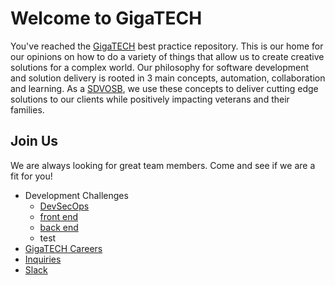 # Welcome to GigaTECH

You've reached the [GigaTECH](https://gigatech.net) best practice repository. This is our home for our opinions on how to do a variety of things that allow us to create creative solutions for a complex world. Our philosophy for software development and solution delivery is rooted in 3 main concepts, automation, collaboration and learning. As a [SDVOSB](https://www.sba.gov/federal-contracting/contracting-assistance-programs/service-disabled-veteran-owned-small-businesses-program), we use these concepts to deliver cutting edge solutions to our clients while positively impacting veterans and their families.

## Join Us

We are always looking for great team members. Come and see if we are a fit for you!

- Development Challenges
  - [DevSecOps](devsecops.md)
  - [front end](frontend.md)
  - [back end](backend.md)
  - test
- [GigaTECH Careers](https://gigatech.net/job-openings/)
- [Inquiries](https://gigatech.net/about/join-us/)
- [Slack](https://gigatech-net.slack.com/app_redirect?channel=general)
